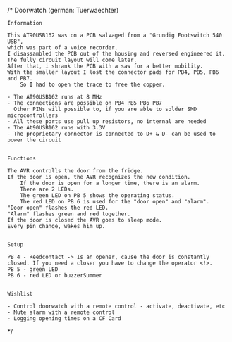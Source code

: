/*
	Doorwatch (german: Tuerwaechter)

	Information

	This AT90USB162 was on a PCB salvaged from a "Grundig Footswitch 540 USB",
 	which was part of a voice recorder.
 	I disassambled the PCB out of the housing and reversed engineered it.
 	The fully circuit layout will come later.
  	After that, i shrank the PCB with a saw for a better mobility.
   	With the smaller layout I lost the connector pads for PB4, PB5, PB6 and PB7.
    	So I had to open the trace to free the copper.

	- The AT90USB162 runs at 8 MHz
	- The connections are possible on PB4 PB5 PB6 PB7
 	  Other PINs will possible to, if you are able to solder SMD microcontrollers
	- All these ports use pull up resistors, no internal are needed
	- The At90USB162 runs with 3.3V
	- The proprietary connector is connected to D+ & D- can be used to power the circuit


	Functions

	The AVR controlls the door from the fridge.
	If the door is open, the AVR recognizes the new condition.
    	If the door is open for a longer time, there is an alarm.
     	There are 2 LEDs.
      	The green LED on PB 5 shows the operating status.
       	The red LED on PB 6 is used for the "door open" and "alarm".
	"Door open" flashes the red LED.
 	"Alarm" flashes green and red together.
  	If the door is closed the AVR goes to sleep mode.
   	Every pin change, wakes him up.


	Setup
 
	PB 4 - Reedcontact -> Is an opener, cause the door is constantly closed. If you need a closer you have to change the operator <!>.
	PB 5 - green LED
	PB 6 - red LED or buzzerSummer


 	Wishlist

	- Control doorwatch with a remote control - activate, deactivate, etc
  	- Mute alarm with a remote control
   	- Logging opening times on a CF Card
*/
